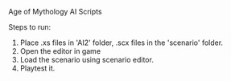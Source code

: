 
Age of Mythology AI Scripts

Steps to run:

1. Place .xs files in 'AI2' folder, .scx files in the 'scenario' folder.
2. Open the editor in game
3. Load the scenario using scenario editor.
4. Playtest it.
